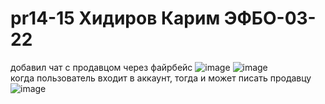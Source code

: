# pr14-15 Хидиров Карим ЭФБО-03-22  
добавил чат с продавцом через файрбейс
![image](https://github.com/user-attachments/assets/5e28e950-2242-405d-869a-4a51740a5b36)
![image](https://github.com/user-attachments/assets/89917750-bc19-4e6c-be8d-98cc6152a14a)  
когда пользователь входит в аккаунт, тогда и может писать продавцу  
![image](https://github.com/user-attachments/assets/6a93e4a9-bc70-4fc2-b656-b0c425918cf5)

